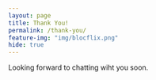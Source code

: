 ```yaml
---
layout: page
title: Thank You!
permalink: /thank-you/
feature-img: "img/blocflix.png"
hide: true
---
```


Looking forward to chatting wiht you soon.
